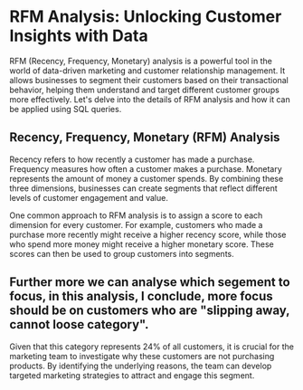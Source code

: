 # RFM Analysis: Unlocking Customer Insights with Data

RFM (Recency, Frequency, Monetary) analysis is a powerful tool in the world of data-driven marketing and customer relationship management. It allows businesses to segment their customers based on their transactional behavior, helping them understand and target different customer groups more effectively. Let's delve into the details of RFM analysis and how it can be applied using SQL queries.

## Recency, Frequency, Monetary (RFM) Analysis

Recency refers to how recently a customer has made a purchase. 
Frequency measures how often a customer makes a purchase.
Monetary represents the amount of money a customer spends. 
By combining these three dimensions, businesses can create segments that reflect different levels of customer engagement and value.

One common approach to RFM analysis is to assign a score to each dimension for every customer. For example, customers who made a purchase more recently might receive a higher recency score, while those who spend more money might receive a higher monetary score. These scores can then be used to group customers into segments.

## Further more we can analyse which segement to focus, in this analysis, I conclude, more focus should be on customers who are "slipping away, cannot loose category".
Given that this category represents 24% of all customers, it is crucial for the marketing team to investigate why these customers are not purchasing products. By identifying the underlying reasons, the team can develop targeted marketing strategies to attract and engage this segment.
